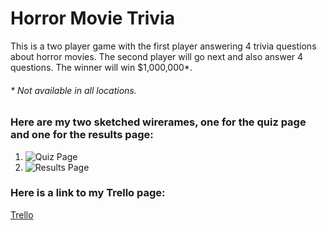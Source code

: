 # Horror Movie Trivia

This is a two player game with the first player answering 4 trivia questions about horror movies. The second player will go next and also answer 4 questions. The winner will win $1,000,000*.

###### * *Not available in all locations.*

### Here are my two sketched wirerames, one for the quiz page and one for the results page:

1. ![Quiz Page](images/wireframe_landingpg.jpg)
2. ![Results Page](images/wireframe_results.jpg)

### Here is a link to my Trello page:
[Trello](https://trello.com/b/Fd4OAwNG/project-1)
